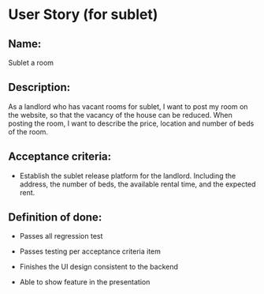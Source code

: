 User Story (for sublet)
====


Name:
----
Sublet a room


Description:
----
As a landlord who has vacant rooms for sublet, I want to post my room on the website, so that the vacancy of the house can be reduced. When posting the room, I want to describe the price, location and number of beds of the room.


Acceptance criteria:
----
 * Establish the sublet release platform for the landlord. Including the address, the number of beds, the available rental time,  and the expected rent.


Definition of done:
----
* Passes all regression test

* Passes testing per acceptance criteria item

* Finishes the UI design consistent to the backend

* Able to show feature in the presentation

